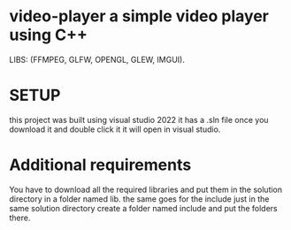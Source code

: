 # video-player a simple video player using C++ 

LIBS: (FFMPEG, GLFW, OPENGL, GLEW, IMGUI).

# SETUP

this project was built using visual studio 2022 it has a .sln file once you download it and double click it it will open in visual studio.

# Additional requirements 

You have to download all the required libraries and put them in the solution directory in a folder named lib.
the same goes for the include just in the same solution directory create a folder named include and put the folders there.